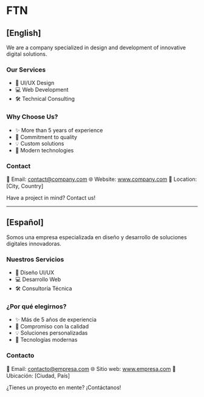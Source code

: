 # FTN

## [English]

We are a company specialized in design and development of innovative digital solutions.

### Our Services
- 🎨 UI/UX Design
- 💻 Web Development
- 🛠️ Technical Consulting

### Why Choose Us?
- ✨ More than 5 years of experience
- 🤝 Commitment to quality
- 💡 Custom solutions
- 🚀 Modern technologies

### Contact
📧 Email: contact@company.com
🌐 Website: www.company.com
📍 Location: [City, Country]

Have a project in mind? Contact us!

---

## [Español]

Somos una empresa especializada en diseño y desarrollo de soluciones digitales innovadoras.

### Nuestros Servicios
- 🎨 Diseño UI/UX
- 💻 Desarrollo Web
- 🛠️ Consultoría Técnica

### ¿Por qué elegirnos?
- ✨ Más de 5 años de experiencia
- 🤝 Compromiso con la calidad
- 💡 Soluciones personalizadas
- 🚀 Tecnologías modernas

### Contacto
📧 Email: contacto@empresa.com
🌐 Sitio web: www.empresa.com
📍 Ubicación: [Ciudad, País]

¿Tienes un proyecto en mente? ¡Contáctanos!
